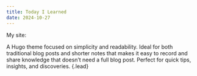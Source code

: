 ```yaml
---
title: Today I Learned
date: 2024-10-27
---
```

My site:

A Hugo theme focused on simplicity and readability. Ideal for both traditional blog posts and shorter notes that makes
it easy to record and share knowledge that doesn’t need a full blog post. Perfect for quick tips, insights, and
discoveries.
{.lead}
